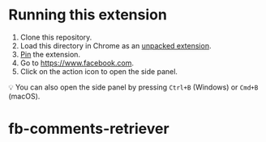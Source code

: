# Running this extension

1. Clone this repository.
2. Load this directory in Chrome as an [unpacked extension](https://developer.chrome.com/docs/extensions/mv3/getstarted/development-basics/#load-unpacked).
3. [Pin](https://developer.chrome.com/docs/extensions/mv3/getstarted/development-basics/#pin) the extension.
4. Go to https://www.facebook.com.
5. Click on the action icon to open the side panel.

💡 You can also open the side panel by pressing `Ctrl+B` (Windows) or `Cmd+B` (macOS).
# fb-comments-retriever

